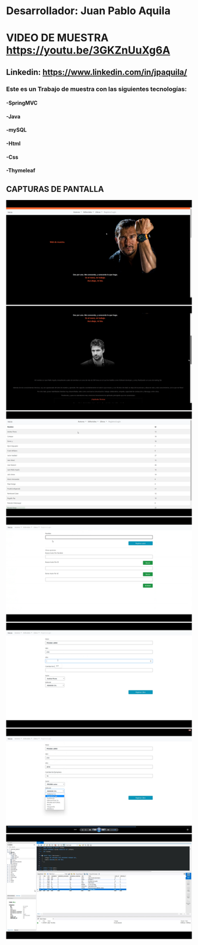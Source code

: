 # Desarrollador: Juan Pablo Aquila

# VIDEO DE MUESTRA https://youtu.be/3GKZnUuXg6A

## Linkedin: https://www.linkedin.com/in/jpaquila/

### **Este es un Trabajo de muestra con las siguientes tecnologías:**
#### -SpringMVC
#### -Java
#### -mySQL
#### -Html
#### -Css
#### -Thymeleaf

## CAPTURAS DE PANTALLA

![image](https://github.com/jpaquila/FullStack---SpringBoot---Java---mySQL---Html---Css---Thymeleaf/blob/master/SpringBoot%20(1).png)
![image](https://github.com/jpaquila/FullStack---SpringBoot---Java---mySQL---Html---Css---Thymeleaf/blob/master/SpringBoot%20(2).png)
![image](https://github.com/jpaquila/FullStack---SpringBoot---Java---mySQL---Html---Css---Thymeleaf/blob/master/SpringBoot%20(3).png)
![image](https://github.com/jpaquila/FullStack---SpringBoot---Java---mySQL---Html---Css---Thymeleaf/blob/master/SpringBoot%20(4).png)
![image](https://github.com/jpaquila/FullStack---SpringBoot---Java---mySQL---Html---Css---Thymeleaf/blob/master/SpringBoot%20(5).png)
![image](https://github.com/jpaquila/FullStack---SpringBoot---Java---mySQL---Html---Css---Thymeleaf/blob/master/SpringBoot%20(6).png)
![image](https://github.com/jpaquila/FullStack---SpringBoot---Java---mySQL---Html---Css---Thymeleaf/blob/master/SpringBoot%20(7).png)





